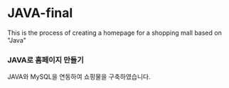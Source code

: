# JAVA-final
 This is the process of creating a homepage for a shopping mall based on "Java"

<!DOCTYPE html>
<html lang="ko">
<head>
	<meta charset="UTF-8">
	<meta name="viewport" content="width=device-width, initial-scale=1.0">

</head>
<body>
	<h3>JAVA로 홈페이지 만들기</h3>
	
   <p id="list">JAVA와 MySQL을 연동하여 쇼핑물을 구축하였습니다. </p>
</body>
</html>
